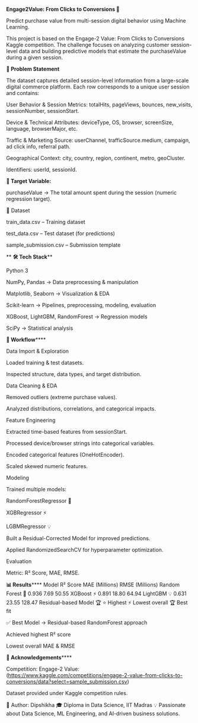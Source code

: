 **Engage2Value: From Clicks to Conversions 🎯**

Predict purchase value from multi-session digital behavior using Machine Learning.

This project is based on the Engage-2 Value: From Clicks to Conversions Kaggle competition. The challenge focuses on analyzing customer session-level data and building predictive models that estimate the purchaseValue during a given session.

****📌 Problem Statement****

The dataset captures detailed session-level information from a large-scale digital commerce platform. Each row corresponds to a unique user session and contains:

User Behavior & Session Metrics: totalHits, pageViews, bounces, new_visits, sessionNumber, sessionStart.

Device & Technical Attributes: deviceType, OS, browser, screenSize, language, browserMajor, etc.

Traffic & Marketing Source: userChannel, trafficSource.medium, campaign, ad click info, referral path.

Geographical Context: city, country, region, continent, metro, geoCluster.

Identifiers: userId, sessionId.

****🎯 Target Variable:****

purchaseValue → The total amount spent during the session (numeric regression target).

📂 Dataset

train_data.csv – Training dataset

test_data.csv – Test dataset (for predictions)

sample_submission.csv – Submission template

**
**🛠️ Tech Stack****

Python 3

NumPy, Pandas → Data preprocessing & manipulation

Matplotlib, Seaborn → Visualization & EDA

Scikit-learn → Pipelines, preprocessing, modeling, evaluation

XGBoost, LightGBM, RandomForest → Regression models

SciPy → Statistical analysis

**🚀 Workflow******

Data Import & Exploration

Loaded training & test datasets.

Inspected structure, data types, and target distribution.

Data Cleaning & EDA

Removed outliers (extreme purchase values).

Analyzed distributions, correlations, and categorical impacts.

Feature Engineering

Extracted time-based features from sessionStart.

Processed device/browser strings into categorical variables.

Encoded categorical features (OneHotEncoder).

Scaled skewed numeric features.

Modeling

Trained multiple models:

RandomForestRegressor 🌲

XGBRegressor ⚡

LGBMRegressor 💡

Built a Residual-Corrected Model for improved predictions.

Applied RandomizedSearchCV for hyperparameter optimization.

Evaluation

Metric: R² Score, MAE, RMSE.

**📊 Results******
Model	R² Score	MAE (Millions)	RMSE (Millions)
Random Forest 🌲	0.936	  7.69	 50.55
XGBoost ⚡	      0.891	  18.80	 64.94
LightGBM 💡     	0.631	  23.55 	128.47
Residual-based Model 🏆	⭐ Highest	⚡ Lowest overall	🏆 Best fit

✅ Best Model → Residual-based RandomForest approach

Achieved highest R² score

Lowest overall MAE & RMSE


**🙌 Acknowledgements******

Competition: Engage-2 Value: (https://www.kaggle.com/competitions/engage-2-value-from-clicks-to-conversions/data?select=sample_submission.csv)

Dataset provided under Kaggle competition rules.

🔗 Author: Dipshikha
🎓 Diploma in Data Science, IIT Madras
💡 Passionate about Data Science, ML Engineering, and AI-driven business solutions.
